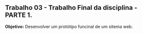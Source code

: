 ## Trabalho 03 - Trabalho Final da disciplina -  PARTE 1.

**Objetivo:** Desenvolver um protótipo funcinal de um sitema web.